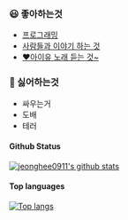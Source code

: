 ### 😃 좋아하는것

- [프로그래밍](https://nodejs.org)
- [사람들과 이야기 하는 것](https://discord.gg/M2URPWYvKM)
- [♥️아이유 노래 듣는 것~](https://youtu.be/6-XEjSgyBzc)

### 🤬 싫어하는것

- 싸우는거
- 도배
- 테러


#### Github Status

[![jeonghee0911's github stats](https://github-readme-stats.vercel.app/api?username=jeongheegenius)](https://github.com/jeongheegenius)

#### Top languages

[![Top langs](https://github-readme-stats.vercel.app/api/top-langs?username=jeongheegenius)](https://github.com/jeongheegenius)
